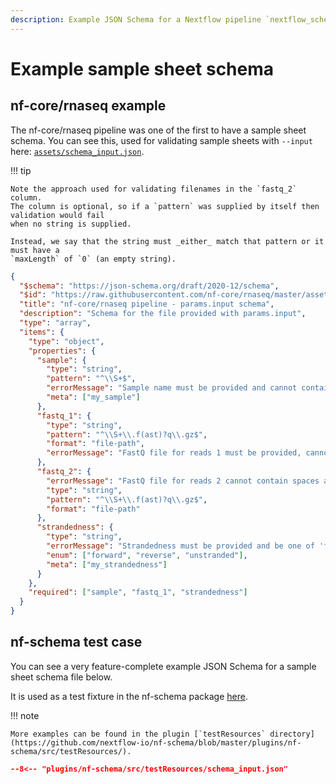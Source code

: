 ```yaml
---
description: Example JSON Schema for a Nextflow pipeline `nextflow_schema.json` file
---
```


# Example sample sheet schema

## nf-core/rnaseq example

The nf-core/rnaseq pipeline was one of the first to have a sample sheet schema.
You can see this, used for validating sample sheets with `--input` here: [`assets/schema_input.json`](https://github.com/nf-core/rnaseq/blob/5671b65af97fe78a2f9b4d05d850304918b1b86e/assets/schema_input.json).

!!! tip

    Note the approach used for validating filenames in the `fastq_2` column.
    The column is optional, so if a `pattern` was supplied by itself then validation would fail
    when no string is supplied.

    Instead, we say that the string must _either_ match that pattern or it must have a
    `maxLength` of `0` (an empty string).

```json
{
  "$schema": "https://json-schema.org/draft/2020-12/schema",
  "$id": "https://raw.githubusercontent.com/nf-core/rnaseq/master/assets/schema_input.json",
  "title": "nf-core/rnaseq pipeline - params.input schema",
  "description": "Schema for the file provided with params.input",
  "type": "array",
  "items": {
    "type": "object",
    "properties": {
      "sample": {
        "type": "string",
        "pattern": "^\\S+$",
        "errorMessage": "Sample name must be provided and cannot contain spaces",
        "meta": ["my_sample"]
      },
      "fastq_1": {
        "type": "string",
        "pattern": "^\\S+\\.f(ast)?q\\.gz$",
        "format": "file-path",
        "errorMessage": "FastQ file for reads 1 must be provided, cannot contain spaces and must have extension '.fq.gz' or '.fastq.gz'"
      },
      "fastq_2": {
        "errorMessage": "FastQ file for reads 2 cannot contain spaces and must have extension '.fq.gz' or '.fastq.gz'",
        "type": "string",
        "pattern": "^\\S+\\.f(ast)?q\\.gz$",
        "format": "file-path"
      },
      "strandedness": {
        "type": "string",
        "errorMessage": "Strandedness must be provided and be one of 'forward', 'reverse' or 'unstranded'",
        "enum": ["forward", "reverse", "unstranded"],
        "meta": ["my_strandedness"]
      }
    },
    "required": ["sample", "fastq_1", "strandedness"]
  }
}
```

## nf-schema test case

You can see a very feature-complete example JSON Schema for a sample sheet schema file below.

It is used as a test fixture in the nf-schema package [here](https://github.com/nextflow-io/nf-schema/blob/master/plugins/nf-schema/src/testResources/schema_input.json).

!!! note

    More examples can be found in the plugin [`testResources` directory](https://github.com/nextflow-io/nf-schema/blob/master/plugins/nf-schema/src/testResources/).

```json
--8<-- "plugins/nf-schema/src/testResources/schema_input.json"
```
